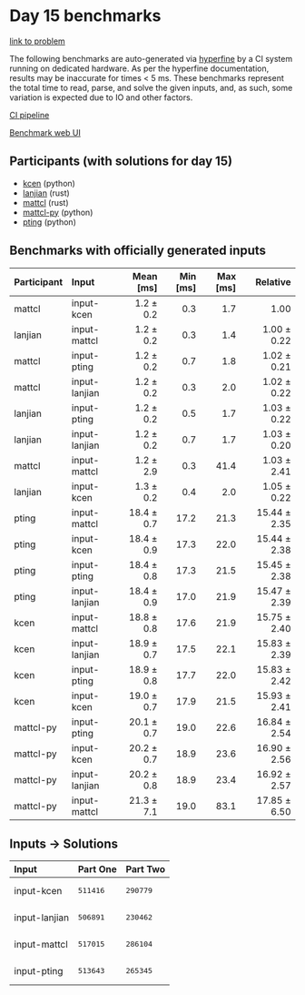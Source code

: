 # Day 15 benchmarks

[link to problem](https://adventofcode.com/2023/day/15)

The following benchmarks are auto-generated via
[hyperfine](https://github.com/sharkdp/hyperfine) by a CI system running on
dedicated hardware. As per the hyperfine documentation, results may be
inaccurate for times < 5 ms. These benchmarks represent the total time to read,
parse, and solve the given inputs, and, as such, some variation is expected due
to IO and other factors.

[CI pipeline](http://ci.papercode.net:8080/teams/main/pipelines/aoc2023)

[Benchmark web UI](https://aoc.ancalagon.black)


## Participants (with solutions for day 15)

- [kcen](https://github.com/kcen/aoc2023) (python)
- [lanjian](https://github.com/lanjian/aoc-2023) (rust)
- [mattcl](https://github.com/mattcl/aoc2023) (rust)
- [mattcl-py](https://github.com/mattcl/aoc2023-py) (python)
- [pting](https://github.com/pting/aoc2023) (python)


## Benchmarks with officially generated inputs

| Participant | Input | Mean [ms] | Min [ms] | Max [ms] | Relative |
|:---|:---|---:|---:|---:|---:|
| mattcl | input-kcen | 1.2 ± 0.2 | 0.3 | 1.7 | 1.00 |
| lanjian | input-mattcl | 1.2 ± 0.2 | 0.3 | 1.4 | 1.00 ± 0.22 |
| mattcl | input-pting | 1.2 ± 0.2 | 0.7 | 1.8 | 1.02 ± 0.21 |
| mattcl | input-lanjian | 1.2 ± 0.2 | 0.3 | 2.0 | 1.02 ± 0.22 |
| lanjian | input-pting | 1.2 ± 0.2 | 0.5 | 1.7 | 1.03 ± 0.22 |
| lanjian | input-lanjian | 1.2 ± 0.2 | 0.7 | 1.7 | 1.03 ± 0.20 |
| mattcl | input-mattcl | 1.2 ± 2.9 | 0.3 | 41.4 | 1.03 ± 2.41 |
| lanjian | input-kcen | 1.3 ± 0.2 | 0.4 | 2.0 | 1.05 ± 0.22 |
| pting | input-mattcl | 18.4 ± 0.7 | 17.2 | 21.3 | 15.44 ± 2.35 |
| pting | input-kcen | 18.4 ± 0.9 | 17.3 | 22.0 | 15.44 ± 2.38 |
| pting | input-pting | 18.4 ± 0.8 | 17.3 | 21.5 | 15.45 ± 2.38 |
| pting | input-lanjian | 18.4 ± 0.9 | 17.0 | 21.9 | 15.47 ± 2.39 |
| kcen | input-mattcl | 18.8 ± 0.8 | 17.6 | 21.9 | 15.75 ± 2.40 |
| kcen | input-lanjian | 18.9 ± 0.7 | 17.5 | 22.1 | 15.83 ± 2.39 |
| kcen | input-pting | 18.9 ± 0.8 | 17.7 | 22.0 | 15.83 ± 2.42 |
| kcen | input-kcen | 19.0 ± 0.7 | 17.9 | 21.5 | 15.93 ± 2.41 |
| mattcl-py | input-pting | 20.1 ± 0.7 | 19.0 | 22.6 | 16.84 ± 2.54 |
| mattcl-py | input-kcen | 20.2 ± 0.7 | 18.9 | 23.6 | 16.90 ± 2.56 |
| mattcl-py | input-lanjian | 20.2 ± 0.8 | 18.9 | 23.4 | 16.92 ± 2.57 |
| mattcl-py | input-mattcl | 21.3 ± 7.1 | 19.0 | 83.1 | 17.85 ± 6.50 |


## Inputs -> Solutions

| Input | Part One | Part Two |
|:---|:---|:---|
|input-kcen|<pre>511416</pre>|<pre>290779</pre>|
|input-lanjian|<pre>506891</pre>|<pre>230462</pre>|
|input-mattcl|<pre>517015</pre>|<pre>286104</pre>|
|input-pting|<pre>513643</pre>|<pre>265345</pre>|